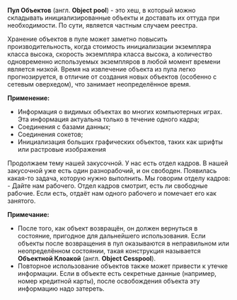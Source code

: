 **Пул Объектов** (англ. **Object pool**) - это хеш, в который можно складывать
инициализированные объекты и доставать их оттуда при необходимости. По сути, является
частным случаем реестра.

Хранение объектов в пуле может заметно повысить производительность, когда
стоимость инициализации экземпляра класса высока, скорость экземпляра класса высока,
а количество одновременно используемых экземпляров в любой момент времени является низкой.
Время на извлечение объекта из пула легко прогнозируется, в отличие от создания новых
объектов (особенно с сетевым оверхедом), что занимает неопределённое время.

**Применение:**
* Информация о видимых объектах во многих компьютерных играх. Эта информация актуальна
только в течение одного кадра;
* Соединения с базами данных;
* Соединения сокетов;
* Инициализация больших графических объектов, таких как шрифты или растровые изображения

Продолжаем тему нашей закусочной. У нас есть отдел кадров. В нашей закусочной уже есть один
разнорабочий, и он свободен. Появилась какая-то задача, которую нужно выполнить. Мы говорим
отделу кадров: - Дайте нам рабочего. Отдел кадров смотрит, есть ли свободные рабочие. Если
есть, отдаёт нам одного рабочего и помечает его как занятого.

**Примечание:**
* После того, как объект возвращён, он должен вернуться в состояние, пригодное для
дальнейшего использования. Если объекты после возвращения в пул оказываются в неправильном
или неопределённом состоянии, такая конструкция называется **Объектной Клоакой** (англ. **Object
Cesspool**).
* Повторное использование объектов также может привести к утечке информации. Если в объекте
есть секретные данные (например, номер кредитной карты), после освобождения объекта эту
информацию надо затереть.
